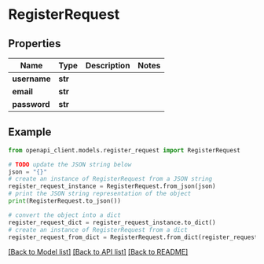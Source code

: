 # RegisterRequest


## Properties

Name | Type | Description | Notes
------------ | ------------- | ------------- | -------------
**username** | **str** |  | 
**email** | **str** |  | 
**password** | **str** |  | 

## Example

```python
from openapi_client.models.register_request import RegisterRequest

# TODO update the JSON string below
json = "{}"
# create an instance of RegisterRequest from a JSON string
register_request_instance = RegisterRequest.from_json(json)
# print the JSON string representation of the object
print(RegisterRequest.to_json())

# convert the object into a dict
register_request_dict = register_request_instance.to_dict()
# create an instance of RegisterRequest from a dict
register_request_from_dict = RegisterRequest.from_dict(register_request_dict)
```
[[Back to Model list]](../README.md#documentation-for-models) [[Back to API list]](../README.md#documentation-for-api-endpoints) [[Back to README]](../README.md)



